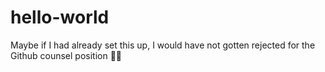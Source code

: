 # hello-world
Maybe if I had already set this up, I would have not gotten rejected for the Github counsel position 🤣😭
